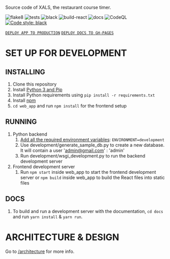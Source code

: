 Source code of XALS, the restaurant course timer.

![flake8](https://github.com/miquelvir/xals/actions/workflows/flake8.yml/badge.svg)
![tests](https://github.com/miquelvir/xals/actions/workflows/test.yml/badge.svg)
![black](https://github.com/miquelvir/xals/actions/workflows/black.yml/badge.svg)
![build-react](https://github.com/miquelvir/xals/actions/workflows/build-react.yml/badge.svg)
![docs](https://github.com/miquelvir/xals/actions/workflows/docs.yml/badge.svg)
![CodeQL](https://github.com/miquelvir/xals/actions/workflows/codeql-analysis.yml/badge.svg)
[![Code style: black](https://img.shields.io/badge/code%20style-black-000000.svg)](https://github.com/psf/black)

[`DEPLOY APP TO PRODUCTION`](https://github.com/miquelvir/xals/actions/workflows/deploy-heroku.yml)
[`DEPLOY DOCS TO GH-PAGES`](https://github.com/miquelvir/xals/actions/workflows/deploy-docs.yml)

# SET UP FOR DEVELOPMENT
## INSTALLING
1. Clone this repository
2. Install [Python 3 and Pip](https://www.python.org/downloads/)
3. Install Python requirements using `pip install -r requirements.txt`
4. Install [npm](https://www.npmjs.com/get-npm)
5. `cd web_app` and run `npm install` for the frontend setup

## RUNNING
1. Python backend
    1. [Add all the required environment variables](https://www.jetbrains.com/help/objc/add-environment-variables-and-program-arguments.html): `ENVIRONMENT=development`
    2. Use development/generate_sample_db.py to create a new database. It will contain a user 'admin@gmail.com' : 'admin'
    3. Run development/wsgi_development.py to run the backend development server
2. Frontend development server
    1. Run `npm start` inside web_app to start the frontend development server or `npm build` inside web_app to build the React files into static files

## DOCS
1. To build and run a development server with the documentation, `cd docs` and run `yarn install` & `yarn run`.

# ARCHITECTURE & DESIGN
Go to [/architecture](architecture/readme.md) for more info.
